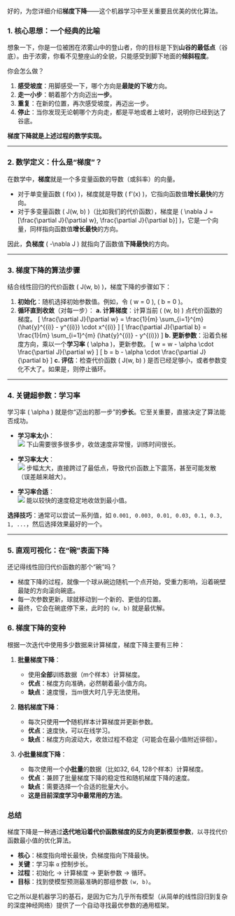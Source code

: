 好的，为您详细介绍**梯度下降**——这个机器学习中至关重要且优美的优化算法。

### 1. 核心思想：一个经典的比喻

想象一下，你是一位被困在浓雾山中的登山者，你的目标是下到**山谷的最低点**（谷底）。由于浓雾，你看不见整座山的全貌，只能感受到脚下地面的**倾斜程度**。

你会怎么做？
1.  **感受坡度**：用脚感受一下，哪个方向是**最陡的下坡**方向。
2.  **走一小步**：朝着那个方向迈出**一步**。
3.  **重复**：在新的位置，再次感受坡度，再迈出一步。
4.  **停止**：当你发现无论朝哪个方向走，都是平地或者上坡时，说明你已经到达了谷底。

**梯度下降就是上述过程的数学实现。**

---

### 2. 数学定义：什么是“梯度”？

在数学中，**梯度**就是一个多变量函数的导数（或斜率）的向量。

- 对于单变量函数 \( f(x) \)，梯度就是导数 \( f'(x) \)，它指向函数值**增长最快**的方向。
- 对于多变量函数 \( J(w, b) \)（比如我们的代价函数），梯度是 \( \nabla J = [\frac{\partial J}{\partial w}, \frac{\partial J}{\partial b}] \)，它是一个向量，同样指向函数值**增长最快**的方向。

因此，**负梯度** \( -\nabla J \) 就指向了函数值**下降最快**的方向。

---

### 3. 梯度下降的算法步骤

结合线性回归的代价函数 \( J(w, b) \)，梯度下降的步骤如下：

1.  **初始化**：随机选择初始参数值。例如，令 \( w = 0 \), \( b = 0 \)。
2.  **循环直到收敛**（对每一步）：
    **a. 计算梯度**：计算当前 \( (w, b) \) 点代价函数的梯度。
    \[
    \frac{\partial J}{\partial w} = \frac{1}{m} \sum_{i=1}^{m} (\hat{y}^{(i)} - y^{(i)}) \cdot x^{(i)}
    \]
    \[
    \frac{\partial J}{\partial b} = \frac{1}{m} \sum_{i=1}^{m} (\hat{y}^{(i)} - y^{(i)})
    \]
    **b. 更新参数**：沿着负梯度方向，乘以一个**学习率** \( \alpha \)，更新参数。
    \[
    w = w - \alpha \cdot \frac{\partial J}{\partial w}
    \]
    \[
    b = b - \alpha \cdot \frac{\partial J}{\partial b}
    \]
    **c. 评估**：检查代价函数 \( J(w, b) \) 是否已经足够小，或者参数变化不大了。如果是，则停止循环。

---

### 4. 关键超参数：学习率

学习率 \( \alpha \) 就是你“迈出的那一步”的**步长**。它至关重要，直接决定了算法能否成功。

- **学习率太小**：  
  ![](https://miro.medium.com/v2/resize:fit:1400/1*sC90aX1kYyxbKaSoX3bLWA.gif)
  下山需要很多很多步，收敛速度非常慢，训练时间很长。

- **学习率太大**：  
  ![](https://miro.medium.com/v2/resize:fit:1400/1*17cLS0S2nS0y2c1eWfdx8g.gif)
  步幅太大，直接跨过了最低点，导致代价函数上下震荡，甚至可能发散（误差越来越大）。

- **学习率合适**：  
  ![](https://miro.medium.com/v2/resize:fit:1400/1*2sQOvk4ivQREYEdYVpw9gA.gif)
  能以较快的速度稳定地收敛到最小值。

**选择技巧**：通常可以尝试一系列值，如 `0.001, 0.003, 0.01, 0.03, 0.1, 0.3, 1, ...`，然后选择效果最好的一个。

---

### 5. 直观可视化：在“碗”表面下降

还记得线性回归代价函数的那个“碗”吗？
- 梯度下降的过程，就像一个球从碗边随机一个点开始，受重力影响，沿着碗壁最陡的方向滚向碗底。
- 每一次参数更新，球就移动到一个新的、更低的位置。
- 最终，它会在碗底停下来，此时的 `(w, b)` 就是最优解。

### 6. 梯度下降的变种

根据一次迭代中使用多少数据来计算梯度，梯度下降主要有三种：

1.  **批量梯度下降**：
    - 使用**全部**训练数据（m个样本）计算梯度。
    - **优点**：梯度方向准确，必然朝着最小值方向。
    - **缺点**：速度慢，当m很大时几乎无法使用。

2.  **随机梯度下降**：
    - 每次只使用**一个**随机样本计算梯度并更新参数。
    - **优点**：速度快，可以在线学习。
    - **缺点**：梯度方向波动大，收敛过程不稳定（可能会在最小值附近徘徊）。

3.  **小批量梯度下降**：
    - 每次使用一个**小批量**的数据（比如32, 64, 128个样本）计算梯度。
    - **优点**：兼顾了批量梯度下降的稳定性和随机梯度下降的速度。
    - **缺点**：需要选择一个合适的批量大小。
    - **这是目前深度学习中最常用的方法**。

### 总结

梯度下降是一种通过**迭代地沿着代价函数梯度的反方向更新模型参数**，以寻找代价函数最小值的优化算法。

- **核心**：梯度指向增长最快，负梯度指向下降最快。
- **关键**：学习率 `α` 控制步长。
- **过程**：初始化 → 计算梯度 → 更新参数 → 循环。
- **目标**：找到使模型预测最准确的那组参数 `(w, b)`。

它之所以是机器学习的基石，是因为它为几乎所有模型（从简单的线性回归到复杂的深度神经网络）提供了一个自动寻找最优参数的通用框架。
